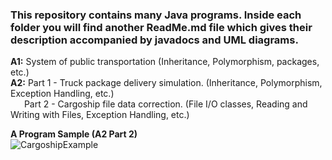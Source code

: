 <h3>This repository contains many Java programs. Inside each folder you will find another ReadMe.md file which gives their description accompanied by javadocs and UML diagrams.</h3>

**A1:** System of public transportation (Inheritance, Polymorphism, packages, etc.) <br>
**A2:** Part 1 - Truck package delivery simulation. (Inheritance, Polymorphism, Exception Handling, etc.) <br>
&ensp; &ensp; Part 2 - Cargoship file data correction. (File I/O classes, Reading and Writing with Files, Exception Handling, etc.)


**A Program Sample (A2 Part 2)** <br>
![CargoshipExample](https://user-images.githubusercontent.com/59063950/88488587-27ce6500-cf5c-11ea-8504-77497a59fc93.png)

